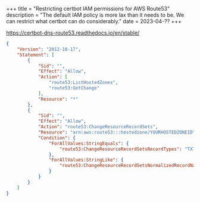 +++
title = "Restricting certbot IAM permissions for AWS Route53"
description = "The default IAM policy is more lax than it needs to be. We can restrict what certbot can do considerably."
date = 2023-04-??
+++

https://certbot-dns-route53.readthedocs.io/en/stable/

```json
{
    "Version": "2012-10-17",
    "Statement": [
        {
            "Sid": "",
            "Effect": "Allow",
            "Action": [
                "route53:ListHostedZones",
                "route53:GetChange"
            ],
            "Resource": "*"
        },
        {
            "Sid": "",
            "Effect": "Allow",
            "Action": "route53:ChangeResourceRecordSets",
            "Resource": "arn:aws:route53:::hostedzone/YOURHOSTEDZONEID",
            "Condition": {
                "ForAllValues:StringEquals": {
                    "route53:ChangeResourceRecordSetsRecordTypes": "TXT"
                },
                "ForAllValues:StringLike": {
                    "route53:ChangeResourceRecordSetsNormalizedRecordNames": "_acme-challenge.*"
                }
            }
        }
    ]
}
```
